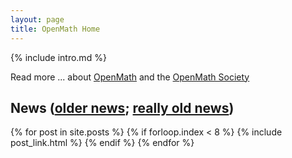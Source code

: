 ```yaml
---
layout: page
title: OpenMath Home
---
```


{% include intro.md %}

Read more ... about [OpenMath](about/) and the [OpenMath Society](society/)

## News ([older news](news/); [really old news](oldnews/))

{% for post in site.posts %}
    {% if forloop.index < 8 %}
	{% include post_link.html %}
    {% endif %}
{% endfor %}

